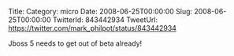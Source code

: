 Title: 
Category: micro
Date: 2008-06-25T00:00:00
Slug: 2008-06-25T00:00:00
TwitterId: 843442934
TweetUrl: https://twitter.com/mark_philpot/status/843442934

Jboss 5 needs to get out of beta already!
